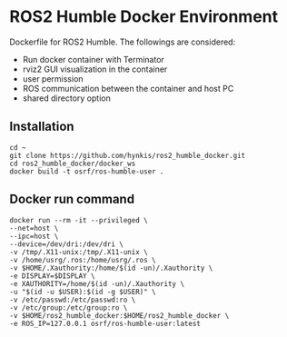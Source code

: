 # ROS2 Humble Docker Environment
Dockerfile for ROS2 Humble. The followings are considered:
  - Run docker container with Terminator
  - rviz2 GUI visualization in the container
  - user permission
  - ROS communication between the container and host PC
  - shared directory option

## Installation
```
cd ~
git clone https://github.com/hynkis/ros2_humble_docker.git
cd ros2_humble_docker/docker_ws
docker build -t osrf/ros-humble-user .
```

## Docker run command
```
docker run --rm -it --privileged \
--net=host \
--ipc=host \
--device=/dev/dri:/dev/dri \
-v /tmp/.X11-unix:/tmp/.X11-unix \
-v /home/usrg/.ros:/home/usrg/.ros \
-v $HOME/.Xauthority:/home/$(id -un)/.Xauthority \
-e DISPLAY=$DISPLAY \
-e XAUTHORITY=/home/$(id -un)/.Xauthority \
-u "$(id -u $USER):$(id -g $USER)" \
-v /etc/passwd:/etc/passwd:ro \
-v /etc/group:/etc/group:ro \
-v $HOME/ros2_humble_docker:$HOME/ros2_humble_docker \
-e ROS_IP=127.0.0.1 osrf/ros-humble-user:latest
```
